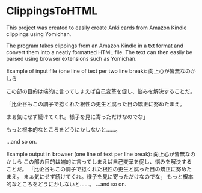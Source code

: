 # ClippingsToHTML

This project was created to easily create Anki cards from Amazon Kindle clippings using Yomichan.

The program takes clippings from an Amazon Kindle in a txt format and convert them into a neatly
formatted HTML file. The text can then easily be parsed using browser extensions such as Yomichan.

Example of input file (one line of text per two line break):
向上心が皆無なのかしら

この部の目的は端的に言ってしまえば自己変革を促し、悩みを解決することだ。

「比企谷もこの調子で捻くれた根性の更生と腐った目の矯正に努めたまえ。

まぁ気にせず続けてくれ。様子を見に寄っただけなのでな」

もっと根本的なところをどうにかしないと……。

...and so on.

Example output in browser (one line of text per line break):
向上心が皆無なのかしら
この部の目的は端的に言ってしまえば自己変革を促し、悩みを解決することだ。
「比企谷もこの調子で捻くれた根性の更生と腐った目の矯正に努めたまえ。
まぁ気にせず続けてくれ。様子を見に寄っただけなのでな」
もっと根本的なところをどうにかしないと……。
...and so on.
